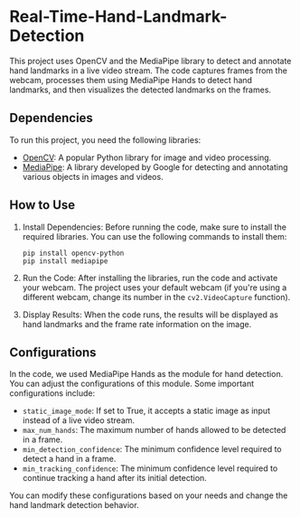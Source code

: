 # Real-Time-Hand-Landmark-Detection

This project uses OpenCV and the MediaPipe library to detect and annotate hand landmarks in a live video stream. The code captures frames from the webcam, processes them using MediaPipe Hands to detect hand landmarks, and then visualizes the detected landmarks on the frames.

## Dependencies

To run this project, you need the following libraries:

- [OpenCV](https://github.com/opencv/opencv): A popular Python library for image and video processing.
- [MediaPipe](https://github.com/google/mediapipe): A library developed by Google for detecting and annotating various objects in images and videos.

## How to Use

1. Install Dependencies:
   Before running the code, make sure to install the required libraries. You can use the following commands to install them:

   ```
   pip install opencv-python
   pip install mediapipe
   ```

2. Run the Code:
   After installing the libraries, run the code and activate your webcam. The project uses your default webcam (if you're using a different webcam, change its number in the `cv2.VideoCapture` function).

3. Display Results:
   When the code runs, the results will be displayed as hand landmarks and the frame rate information on the image.

## Configurations

In the code, we used MediaPipe Hands as the module for hand detection. You can adjust the configurations of this module. Some important configurations include:

- `static_image_mode`: If set to True, it accepts a static image as input instead of a live video stream.
- `max_num_hands`: The maximum number of hands allowed to be detected in a frame.
- `min_detection_confidence`: The minimum confidence level required to detect a hand in a frame.
- `min_tracking_confidence`: The minimum confidence level required to continue tracking a hand after its initial detection.

You can modify these configurations based on your needs and change the hand landmark detection behavior.
